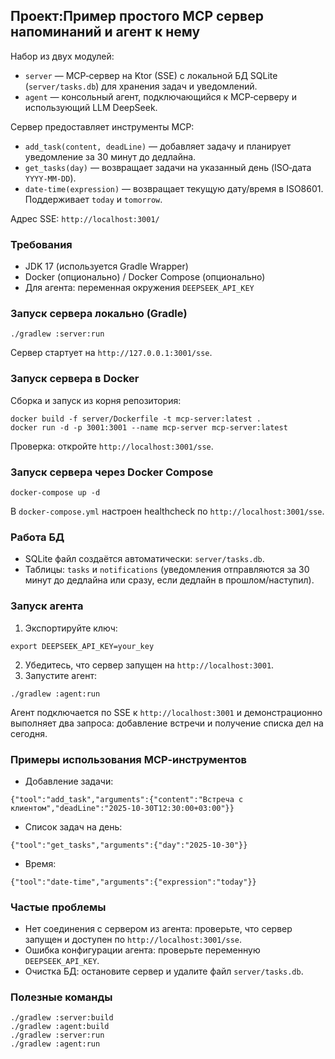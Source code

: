 ## Проект:Пример простого MCP сервер напоминаний и агент к нему

Набор из двух модулей:
- `server` — MCP‑сервер на Ktor (SSE) с локальной БД SQLite (`server/tasks.db`) для хранения задач и уведомлений.
- `agent` — консольный агент, подключающийся к MCP‑серверу и использующий LLM DeepSeek.

Сервер предоставляет инструменты MCP:
- `add_task(content, deadLine)` — добавляет задачу и планирует уведомление за 30 минут до дедлайна.
- `get_tasks(day)` — возвращает задачи на указанный день (ISO‑дата `YYYY-MM-DD`).
- `date-time(expression)` — возвращает текущую дату/время в ISO8601. Поддерживает `today` и `tomorrow`.

Адрес SSE: `http://localhost:3001/`

### Требования
- JDK 17 (используется Gradle Wrapper)
- Docker (опционально) / Docker Compose (опционально)
- Для агента: переменная окружения `DEEPSEEK_API_KEY`

### Запуск сервера локально (Gradle)
```
./gradlew :server:run
```

Сервер стартует на `http://127.0.0.1:3001/sse`.

### Запуск сервера в Docker
Сборка и запуск из корня репозитория:
```
docker build -f server/Dockerfile -t mcp-server:latest .
docker run -d -p 3001:3001 --name mcp-server mcp-server:latest
```

Проверка: откройте `http://localhost:3001/sse`.

### Запуск сервера через Docker Compose
```
docker-compose up -d
```

В `docker-compose.yml` настроен healthcheck по `http://localhost:3001/sse`.

### Работа БД
- SQLite файл создаётся автоматически: `server/tasks.db`.
- Таблицы: `tasks` и `notifications` (уведомления отправляются за 30 минут до дедлайна или сразу, если дедлайн в прошлом/наступил).

### Запуск агента
1) Экспортируйте ключ:
```
export DEEPSEEK_API_KEY=your_key
```
2) Убедитесь, что сервер запущен на `http://localhost:3001`.
3) Запустите агент:
```
./gradlew :agent:run
```

Агент подключается по SSE к `http://localhost:3001` и демонстрационно выполняет два запроса: добавление встречи и получение списка дел на сегодня.

### Примеры использования MCP‑инструментов
- Добавление задачи:
```
{"tool":"add_task","arguments":{"content":"Встреча с клиентом","deadLine":"2025-10-30T12:30:00+03:00"}}
```
- Список задач на день:
```
{"tool":"get_tasks","arguments":{"day":"2025-10-30"}}
```
- Время:
```
{"tool":"date-time","arguments":{"expression":"today"}}
```

### Частые проблемы
- Нет соединения с сервером из агента: проверьте, что сервер запущен и доступен по `http://localhost:3001/sse`.
- Ошибка конфигурации агента: проверьте переменную `DEEPSEEK_API_KEY`.
- Очистка БД: остановите сервер и удалите файл `server/tasks.db`.

### Полезные команды
```
./gradlew :server:build
./gradlew :agent:build
./gradlew :server:run
./gradlew :agent:run
```
